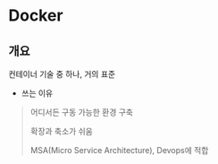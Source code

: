 # Docker

## 개요

컨테이너 기술 중 하나, 거의 표준

- 쓰는 이유

> 어디서든 구동 가능한 환경 구축
>
> 확장과 축소가 쉬움
>
> MSA(Micro Service Architecture), Devops에 적합

